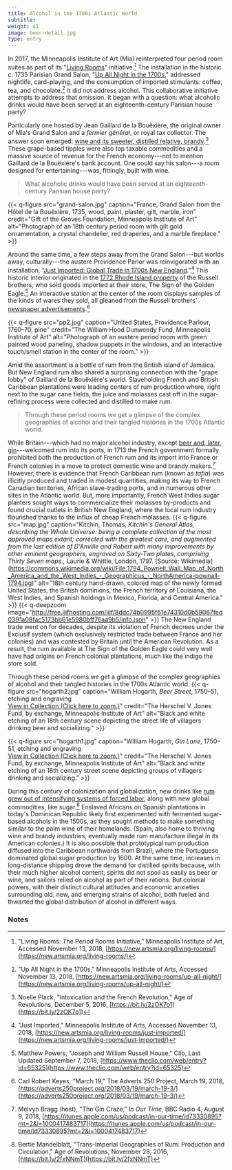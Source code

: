 ```yaml
---
title: Alcohol in the 1700s Atlantic World
subtitle:
weight: 41
image: beer-detail.jpg
type: entry
---
```



In 2017, the Minneapolis Institute of Art (Mia) reinterpreted four period room suites as part of its "[Living Rooms](https://new.artsmia.org/living-rooms/)" initiative.[^1] The installation in the historic c. 1735 Parisian Grand Salon, "[Up All Night in the 1700s](https://new.artsmia.org/living-rooms/up-all-night/)," addressed nightlife, card-playing, and the consumption of imported stimulants: coffee, tea, and chocolate.[^2] It did not address alcohol. This collaborative initiative attempts to address that omission. It began with a question: what alcoholic drinks would have been served at an eighteenth-century Parisian house party?

Particularly one hosted by Jean Gaillard de la Bouëxière, the original owner of Mia's Grand Salon and a *fermier général*, or royal tax collector. The answer soon emerged: [wine and its sweeter, distilled relative, brandy](https://ageofrevolutions.com/2016/12/05/intoxication-and-the-french-revolution/).[^3] These grape-based tipples were also top taxable commodities and a massive source of revenue for the French economy---not to mention Gaillard de la Bouëxière's bank account. One could say his salon---a room designed for entertaining---was, fittingly, built with wine.

> What alcoholic drinks would have been served at an eighteenth-century Parisian house party?

{{< q-figure src="grand-salon.jpg"  caption="France, Grand Salon from the Hôtel de la Bouëxière, 1735, wood, paint, plaster, gilt, marble, iron" credit="Gift of the Groves Foundation, Minneapolis Institute of Art" alt="Photograph of an 18th century period room with gilt gold ornamentation, a crystal chandelier, red draperies, and a marble fireplace." >}}

Around the same time, a few steps away from the Grand Salon---but worlds away, culturally---the austere Providence Parlor was reinvigorated with an installation, "[Just Imported: Global Trade in 1700s New England](https://new.artsmia.org/living-rooms/just-imported/)."[^4] This historic interior originated in the [1772 Rhode Island property](https://www.theclio.com/web/entry?id=65325) of the Russell brothers, who sold goods imported at their store, The Sign of the Golden Eagle.[^5] An interactive station at the center of the room displays samples of the kinds of wares they sold, all gleaned from the Russell brothers' [newspaper advertisements](https://adverts250project.org/2018/03/19/march-19-3/).[^6]
<br>

{{< q-figure src="pp2.jpg"  caption="United States, Providence Parlour, 1760–70, pine" credit="The William Hood Dunwoody Fund, Minneapolis Institute of Art" alt="Photograph of an austere period room with green painted wood paneling, shadow puppets in the windows, and an interactive touch/smell station in the center of the room." >}}

Amid the assortment is a bottle of rum from the British island of Jamaica. But New England rum also shared a surprising connection with the "grape lobby" of Gaillard de la Bouëxière's world. Slaveholding French and British Caribbean plantations were leading centers of rum production where, right next to the sugar cane fields, the juice and molasses cast off in the sugar-refining process were collected and distilled to make rum.

> Through these period rooms we get a glimpse of the complex geographies of alcohol and their tangled histories in the 1700s Atlantic world.

While Britain---which had no major alcohol industry, except [beer and, later, gin](https://itunes.apple.com/us/podcast/in-our-time/id73330895?mt=2&i=1000417483717)---welcomed rum into its ports, in 1713 the French government formally prohibited both the production of French rum and its import into France or French colonies in a move to protect domestic wine and brandy makers.[^7] However, there is evidence that French Caribbean rum (known as *tafia*) was illicitly produced and traded in modest quantities, making its way to French Canadian territories, African slave-trading ports, and in numerous other sites in the Atlantic world. But, more importantly, French West Indies sugar planters sought ways to commercialize their molasses by-products and found crucial outlets in British New England, where the local rum industry flourished thanks to the influx of cheap French molasses.
{{< q-figure src="map.jpg"  caption="Kitchin, Thomas, *Kitchin's General Atlas, describing the Whole Universe: being a complete collection of the most approved maps extant; corrected with the greatest care, and augmented from the last edition of D'Anville and Robert with many improvements by other eminent geographers, engraved on Sixty-Two plates, comprising Thirty Seven maps.,* Laurie & Whittle, London, 1797. [Source: Wikimedia] (https://commons.wikimedia.org/wiki/File:1794_Pownell_Wall_Map_of_North_America_and_the_West_Indies_-_Geographicus_-_NorthAmerica-pownall-1794.jpg)" alt="18th century hand-drawn, colored map of the newly formed United States, the British dominions, the French territory of Louisiana, the West Indies, and Spanish holdings in Mexico, Florida, and Central America." >}} {{< q-deepzoom image="http://free.iiifhosting.com/iiif/8ddc74b0995f61e74310d0b59067fed0391a08fac5173bb61e5980bff76aa9b5/info.json" >}}
The New England trade went on for decades, despite its violation of French decrees under the Exclusif system (which exclusively restricted trade between France and her colonies) and was contested by Britain until the American Revolution. As a result, the rum available at The Sign of the Golden Eagle could very well have had origins on French colonial plantations, much like the indigo the store sold.

Through these period rooms we get a glimpse of the complex geographies of alcohol and their tangled histories in the 1700s Atlantic world.
{{< q-figure src="hogarth2.jpg"  caption="William Hogarth, *Beer Street*, 1750–51, etching and engraving<br>[View in Collection (Click here to zoom.)](https://collections.artsmia.org/art/48571/beer-street-william-hogarth)" credit="The Herschel V. Jones Fund, by exchange, Minneapolis Institute of Art" alt="Black and white etching of an 18th century scene depicting the street life of villagers drinking beer and socializing."  >}}

{{< q-figure src="hogarth1.jpg"  caption="William Hogarth, *Gin Lane*, 1750–51, etching and engraving<br>[View in Collection (Click here to zoom.)](https://collections.artsmia.org/art/48572/gin-lane-william-hogarth)" credit="The Herschel V. Jones Fund, by exchange, Minneapolis Institute of Art" alt="Black and white etching of an 18th century street scene depicting groups of villagers drinking and socializing."  >}}

During this century of colonization and globalization, new drinks like [rum grew out of intensifying systems of forced labor](https://ageofrevolutions.com/2016/11/28/trans-imperial-geographies-of-rum-production-and-circulation/), along with new global commodities, like sugar.[^8]  Enslaved Africans on Spanish plantations in today's Dominican Republic likely first experimented with fermented sugar-based alcohols in the 1500s, as they sought methods to make something similar to the palm wine of their homelands. (Spain, also home to thriving wine and brandy industries, eventually made rum manufacture illegal in its American colonies.) It is also possible that prototypical rum production diffused into the Caribbean northwards from Brazil, where the Portuguese dominated global sugar production by 1600. At the same time, increases in long-distance shipping drove the demand for distilled spirits because, with their much higher alcohol content, spirits did not spoil as easily as beer or wine, and sailors relied on alcohol as part of their rations. But colonial powers, with their distinct cultural attitudes and economic anxieties surrounding old, new, and emerging strains of alcohol, both fueled and thwarted the global distribution of alcohol in different ways.

### Notes ###

[^1]: "Living Rooms: The Period Rooms Initiative," Minneapolis Institute of Art, Accessed November 13, 2018, [https://new.artsmia.org/living-rooms/](https://new.artsmia.org/living-rooms/)

[^2]: "Up All Night in the 1700s," Minneapolis Institute of Arts, Accessed November 13, 2018, [https://new.artsmia.org/living-rooms/up-all-night/](https://new.artsmia.org/living-rooms/up-all-night/)

[^3]: Noelle Plack, "Intoxication and the French Revolution," Age of Revolutions, December 5, 2016, [https://bit.ly/2zOK7o1](https://bit.ly/2zOK7o1)

[^4]: "Just Imported," Minneapolis Institute of Arts, Accessed November 13, 2018, [https://new.artsmia.org/living-rooms/just-imported/](https://new.artsmia.org/living-rooms/just-imported/)

[^5]: Matthew Powers, "Joseph and William Russell House," Clio, Last Updated September 7, 2018, [https://www.theclio.com/web/entry?id=65325](https://www.theclio.com/web/entry?id=65325)

[^6]: Carl Robert Keyes, "March 19," The Adverts 250 Project, March 19, 2018, [https://adverts250project.org/2018/03/19/march-19-3/](https://adverts250project.org/2018/03/19/march-19-3/)

[^7]: Melvyn Bragg (host), "The Gin Craze," *In Our Time*, BBC Radio 4, August 9, 2018, [https://itunes.apple.com/us/podcast/in-our-time/id73330895?mt=2&i=1000417483717](https://itunes.apple.com/us/podcast/in-our-time/id73330895?mt=2&i=1000417483717)

[^8]: Bertie Mandelblatt, "Trans-Imperial Geographies of Rum: Production and Circulation," Age of Revolutions, November 28, 2016, [https://bit.ly/2fxNNmT](https://bit.ly/2fxNNmT)
